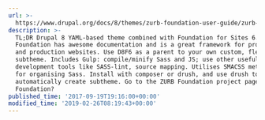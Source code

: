 ```yaml
---
url: >-
  https://www.drupal.org/docs/8/themes/zurb-foundation-user-guide/zurb-foundation-8x-6x/overview
description: >-
  TL;DR Drupal 8 YAML-based theme combined with Foundation for Sites 6.
  Foundation has awesome documentation and is a great framework for prototype
  and production websites. Use D8F6 as a parent to your own custom, flexible
  subtheme. Includes Gulp: compile/minify Sass and JS; use other useful
  development tools like SASS-lint, source mapping. Utilises SMACSS methodology
  for organising Sass. Install with composer or drush, and use drush to
  automatically create subtheme. Go to the ZURB Foundation project page What is
  Foundation?
published_time: '2017-09-19T19:16:00+00:00'
modified_time: '2019-02-26T08:19:43+00:00'
---
```

